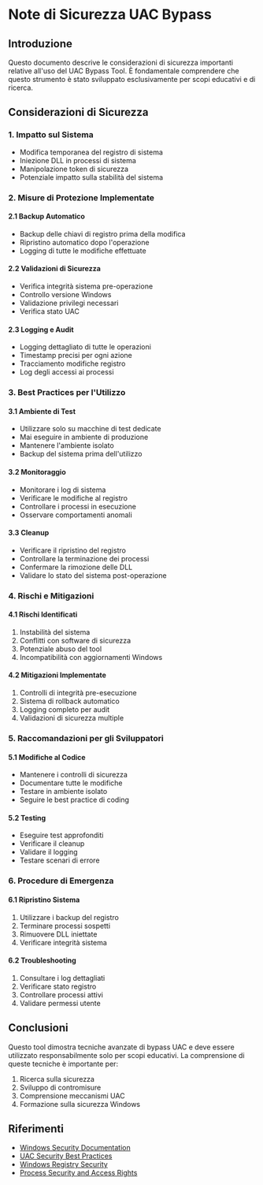 # Note di Sicurezza UAC Bypass

## Introduzione
Questo documento descrive le considerazioni di sicurezza importanti relative all'uso del UAC Bypass Tool. È fondamentale comprendere che questo strumento è stato sviluppato esclusivamente per scopi educativi e di ricerca.

## Considerazioni di Sicurezza

### 1. Impatto sul Sistema
- Modifica temporanea del registro di sistema
- Iniezione DLL in processi di sistema
- Manipolazione token di sicurezza
- Potenziale impatto sulla stabilità del sistema

### 2. Misure di Protezione Implementate

#### 2.1 Backup Automatico
- Backup delle chiavi di registro prima della modifica
- Ripristino automatico dopo l'operazione
- Logging di tutte le modifiche effettuate

#### 2.2 Validazioni di Sicurezza
- Verifica integrità sistema pre-operazione
- Controllo versione Windows
- Validazione privilegi necessari
- Verifica stato UAC

#### 2.3 Logging e Audit
- Logging dettagliato di tutte le operazioni
- Timestamp precisi per ogni azione
- Tracciamento modifiche registro
- Log degli accessi ai processi

### 3. Best Practices per l'Utilizzo

#### 3.1 Ambiente di Test
- Utilizzare solo su macchine di test dedicate
- Mai eseguire in ambiente di produzione
- Mantenere l'ambiente isolato
- Backup del sistema prima dell'utilizzo

#### 3.2 Monitoraggio
- Monitorare i log di sistema
- Verificare le modifiche al registro
- Controllare i processi in esecuzione
- Osservare comportamenti anomali

#### 3.3 Cleanup
- Verificare il ripristino del registro
- Controllare la terminazione dei processi
- Confermare la rimozione delle DLL
- Validare lo stato del sistema post-operazione

### 4. Rischi e Mitigazioni

#### 4.1 Rischi Identificati
1. Instabilità del sistema
2. Conflitti con software di sicurezza
3. Potenziale abuso del tool
4. Incompatibilità con aggiornamenti Windows

#### 4.2 Mitigazioni Implementate
1. Controlli di integrità pre-esecuzione
2. Sistema di rollback automatico
3. Logging completo per audit
4. Validazioni di sicurezza multiple

### 5. Raccomandazioni per gli Sviluppatori

#### 5.1 Modifiche al Codice
- Mantenere i controlli di sicurezza
- Documentare tutte le modifiche
- Testare in ambiente isolato
- Seguire le best practice di coding

#### 5.2 Testing
- Eseguire test approfonditi
- Verificare il cleanup
- Validare il logging
- Testare scenari di errore

### 6. Procedure di Emergenza

#### 6.1 Ripristino Sistema
1. Utilizzare i backup del registro
2. Terminare processi sospetti
3. Rimuovere DLL iniettate
4. Verificare integrità sistema

#### 6.2 Troubleshooting
1. Consultare i log dettagliati
2. Verificare stato registro
3. Controllare processi attivi
4. Validare permessi utente

## Conclusioni
Questo tool dimostra tecniche avanzate di bypass UAC e deve essere utilizzato responsabilmente solo per scopi educativi. La comprensione di queste tecniche è importante per:
1. Ricerca sulla sicurezza
2. Sviluppo di contromisure
3. Comprensione meccanismi UAC
4. Formazione sulla sicurezza Windows

## Riferimenti
- [Windows Security Documentation](https://docs.microsoft.com/en-us/windows/security/)
- [UAC Security Best Practices](https://docs.microsoft.com/en-us/windows/security/identity-protection/user-account-control/user-account-control-security-policy-settings)
- [Windows Registry Security](https://docs.microsoft.com/en-us/windows/win32/sysinfo/registry-security-and-access-rights)
- [Process Security and Access Rights](https://docs.microsoft.com/en-us/windows/win32/procthread/process-security-and-access-rights)